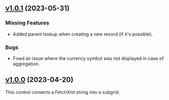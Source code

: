## [v1.0.1](https://github.com/BeverCRM/PCF-FetchToSubgrid/releases/tag/v1.0.1) (2023-05-31)

### Missing Features
* Added parent lookup when creating a new record (if it's possible).

### Bugs
* Fixed an issue where the currency symbol was not displayed in case of aggregation.

## [v1.0.0](https://github.com/BeverCRM/PCF-FetchToSubgrid/releases/tag/v1.0.0) (2023-04-20)

This control converts a FetchXml string into a subgrid.
